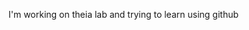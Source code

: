 <!doctype html>
<html>
<head>
<title> First Repo Cloning</title>
</head>
<body>
<p> I'm working on theia lab and trying to learn using github</p>
</body>
</html>
